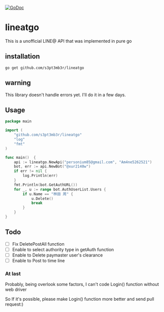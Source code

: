 [![GoDoc](https://godoc.org/github.com/s3pt3mb3r/lineatgo?status.svg)](https://godoc.org/github.com/s3pt3mb3r/lineatgo)
# lineatgo
This is a unofficial LINE@ API that was implemented in pure go

## installation
```
go get github.com/s3pt3mb3r/lineatgo
```

## warning
This library doesn't handle errors yet.
I'll do it in a few days.

## Usage
```go
package main

import (
    "github.com/s3pt3mb3r/lineatgo"
    "log"
    "fmt"
)

func main()  {
    api := lineatgo.NewApi("personium85@gmail.com", "Am4ne5262521")
    bot, err := api.NewBot("@xur2140w")
    if err != nil {
        log.Println(err)
    }
    fmt.Println(bot.GetAuthURL())
    for _, u := range bot.AuthUserList.Users {
        if u.Name == "林田 周" {
            u.Delete()
            break
        }
    }
}
```

## Todo
- [ ] Fix DeletePostAll function
- [ ] Enable to select authority type in getAuth function
- [ ] Enable to Delete paymaster user's clearance
- [ ] Enable to Post to time line

### At last
Probably, being overlook some factors, I can't code Login() function without web driver

So If it's possible, please make Login() function more better and send pull request:)